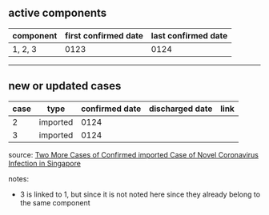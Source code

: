 ## active components

| component | first confirmed date | last confirmed date |
| - | - | - |
| 1, 2, 3 | 0123 | 0124 |

---

## new or updated cases

| case | type | confirmed date | discharged date | link
| - | - | - | - | - |
| 2 | imported | 0124 | | |
| 3 | imported | 0124 | | |

source: [Two More Cases of Confirmed imported Case of Novel Coronavirus Infection in Singapore](https://www.moh.gov.sg/news-highlights/details/two-more-cases-of-confirmed-imported-case-of-novel-coronavirus-infection-in-singapore)

notes:
- 3 is linked to 1, but since it is not noted here since they already belong to the same component
